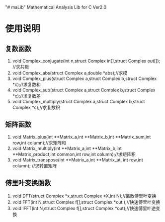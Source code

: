 "# maLib" 
 Mathematical Analysis Lib for C Ver2.0
# 使用说明
## 复数函数
1. void Complex_conjugate(int n,struct Complex in[],struct Complex out[]); //求共轭
2. void Complex_abs(struct Complex a,double *abs);//求模
3. void Complex_plus(struct Complex a,struct Complex b,struct Complex *c);//求复数和
4. void Complex_sub(struct Complex a,struct Complex b,struct Complex *c);//求复数差
5. void Complex_multiply(struct Complex a,struct Complex b,struct Complex *c);//求复数积
## 矩阵函数
1. void Matrix_plus(int **Matrix_a,int **Matrix_b,int **Matrix_sum,int row,int column);//求矩阵和
2. void Matrix_multiply(int **Matrix_a,int **Matrix_b,int **Matrix_product,int common,int row,int column);//求矩阵积
3. void Matrix_transpose(int **Matrix_a,int **Matrix_at, int row,int column); //求转置矩阵
## 傅里叶变换函数
1. void DFT(struct Complex *x,struct Complex *X,int N);//离散傅里叶变换
2. void FFT(int N,struct Complex f[],struct Complex *out );//快速傅里叶变换
3. void IFFT(int N,struct Complex f[],struct Complex *out);//快速傅里叶逆变换
